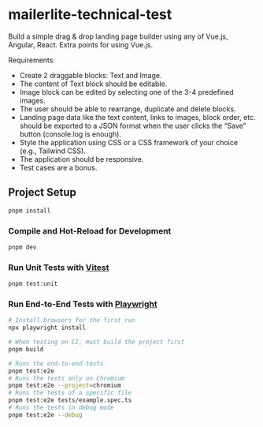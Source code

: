# mailerlite-technical-test

Build a simple drag & drop landing page builder using any of Vue.js, Angular, React. Extra points for using Vue.js.

Requirements:
- Create 2 draggable blocks: Text and Image.
- The content of Text block should be editable.
- Image block can be edited by selecting one of the 3-4 predefined images.
- The user should be able to rearrange, duplicate and delete blocks.
- Landing page data like the text content, links to images, block order, etc. should be exported to a JSON format when the user clicks the  “Save” button (console.log is enough).
- Style the application using CSS or a CSS framework of your choice (e.g., Tailwind CSS).
- The application should be responsive.
- Test cases are a bonus.

## Project Setup

```sh
pnpm install
```

### Compile and Hot-Reload for Development

```sh
pnpm dev
```

### Run Unit Tests with [Vitest](https://vitest.dev/)

```sh
pnpm test:unit
```

### Run End-to-End Tests with [Playwright](https://playwright.dev)

```sh
# Install browsers for the first run
npx playwright install

# When testing on CI, must build the project first
pnpm build

# Runs the end-to-end tests
pnpm test:e2e
# Runs the tests only on Chromium
pnpm test:e2e --project=chromium
# Runs the tests of a specific file
pnpm test:e2e tests/example.spec.ts
# Runs the tests in debug mode
pnpm test:e2e --debug
```
